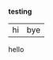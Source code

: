 <b>testing</b>

<table>
 <tr>
 <td>hi</td>
 <td>bye</td>
 </tr>
</table>

<script>

  alert(0);

</script>

hello
